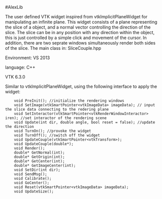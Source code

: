 #AlexLib

The user defined VTK widget inspired from vtkImplicitPlaneWidget for manipulating an infinite plane.
This widget consists of a plane representing the slice of a object, and a normal vector controlling the direction of the slice. The slice can be in any position with any direction within the object, this is just controlled by a simple click and movement of the cursor. In addition, there are two seprate windows simultaneously render both sides of the slice.
The main class in: SliceCouple.hpp

Environment:
VS 2013

language: C++

VTK 6.3.0


Similar to vtkImplicitPlaneWidget, using the following interface to apply the widget:

		void PreInit(); //initialize the rendering windows
		void SetImage(vtkSmartPointer<vtkImageData> imageData); // input the slice data connecting to the redering plane
		void SetInteractor(vtkSmartPointer<vtkRenderWindowInteractor> iren); //set interactor of the rendering scene
		void Update(int dir, double angle, bool reset = false); //update the direction
		void TurnOn(); //provoke the widget
		void TurnOff(); //switch off the widget
		void UpdateCouple(vtkSmartPointer<vtkTransform>); 
		void UpdateCouple(double*);
		void Render();
		double* GetNormal(int);
		double* GetOrigin(int);
		double* GetCenter(int);
		double* GetImageCenter(int);
		void SetDir(int dir);
		void SendMsg();
		void Calibrate();
		void GoCenter();
		void Reset(vtkSmartPointer<vtkImageData> imageData);
		void UpdateSize();
